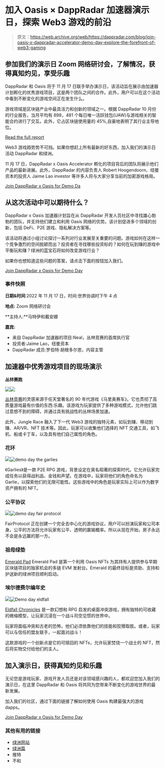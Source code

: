 # 加入 Oasis × DappRadar 加速器演示日，探索 Web3 游戏的前沿

> 原文：<https://web.archive.org/web/https://dappradar.com/blog/join-oasis-x-dappradar-accelerator-demo-day-explore-the-forefront-of-web3-gaming>

## 参加我们的演示日 Zoom 网络研讨会，了解情况，获得真知灼见，享受乐趣

DappRadar 和 Oasis 将于 11 月 17 日联手举办演示日，该活动旨在展示由加速器计划孵化的优秀游戏项目，这是两个团队之间的合作。此外，用户可以在这个活动中看到不断变化的游戏空间正在发生什么。

游戏领域是区块链产业中最具活力和创新的领域之一。根据 DappRadar 10 月份的行业报告，当月平均有 898，481 个每日唯一活跃钱包(UAW)与游戏相关的智能合约进行了交互。此外，它占区块链使用量的 45%,自豪地表明了其行业主导地位。

[Read the full report](/web/20221130134222/https://dappradar.com/blog/october-blockchain-industry-report/)

Web3 游戏趋势势不可挡。如果你想赶上所有最新的好东西，加入我们的演示日活动 DappRadar 和绿洲。

11 月 17 日，DappRadar x Oasis Accelerator 孵化的项目背后的团队将展示他们产品的最新进展。此外，DappRadar 的内容负责人 Robert Hoogendoorn、纽曼资本的投资人 Jaime Lao investor 等许多人将与大家分享当前的加密游戏格局。

[Join DappRadar x Oasis for Demo Da](https://web.archive.org/web/20221130134222/https://us06web.zoom.us/webinar/register/WN_JMoSE0SRSXOtf2EK6lSQbg)

## 从这次活动中可以期待什么？

DappRadar x Oasis 加速器计划旨在从 DappRadar 开发人员社区中寻找雄心勃勃的团队，并支持他们建立和利用 Oasis 网络的优势。该计划促进多个领域的创新，包括 DeFi、P2E 游戏、隐私解决方案等。

该活动将通过小组讨论探讨一系列对行业发展至关重要的问题。游戏如何在这样一个竞争激烈的空间脱颖而出？投资者在寻找哪些投资标的？如何在玩到赚的游戏中平衡玩和赚？绿洲的蓝宝石将如何改变游戏行业？

如果你也想知道这些问题的答案，请点击下面的按钮加入我们。

[Join DappRadar x Oasis for Demo Day](https://web.archive.org/web/20221130134222/https://us06web.zoom.us/webinar/register/WN_JMoSE0SRSXOtf2EK6lSQbg)

### 事件快照

**日期&时间**:2022 年 11 月 17 日，时间:世界协调时下午 4 点

**地点:** Zoom 网络研讨会

**主持人:**马特伊和戴安娜

**嘉宾:**

*   来自 DappRadar 加速器的项目:Neal，丛林竞赛的首席执行官
*   投资者:Jaime Lao，纽曼资本
*   DappRadar 成员:罗伯特·胡根多尔恩，内容主管

## 加速器中优秀游戏项目的现场演示

**丛林赛跑**

![](img/87a3f5327eb91148abad648387db681a.png)![](img/61533ae22b94553c2932cf3a7b9e6c55.png)

[丛林竞赛](https://web.archive.org/web/20221130134222/https://junglerace.io/)的灵感来源于任天堂著名的 90 年代游戏《马里奥赛车》。它也贯彻了高质量游戏最有价值的东西:乐趣。该游戏为玩家提供了多种游戏模式，允许他们跳过意想不到的障碍，并通过具有挑战性的丛林场景加速。

此外，Jungle Race 融入了下一代 Web3 游戏的独特元素，如玩到赚、移动到赚、AR/VR、NFT 技术等。因此，玩家可以收集他们选择的 NFT 交通工具，如飞机、船或卡丁车，以及具有他们自己属性的角色。

### 花环

![](img/365c548bf64c9430b46a163a12b05af9.png)![demo day the garlies](img/1548cc80f06a712ad5ece77178fdb7a2.png)

《Garlies》是一款 P2E RPG 游戏，背景设定在臭名昭著的探索时代。它允许玩家完成任务以获得战利品、金钱和声望。在游戏中，玩家将他们的角色命名为 Garlie，以探索他们的无限可能性。这些游戏中的角色是玩家实际上可以作为数字资产拥有的 NFT。

### 公平协议

![](img/978d334b436d2b486e7b08ff8b050bd0.png)![demo day fair protocol](img/651a3fb456c9ae59ca1db590eb241492.png)

FairProtocol 正在创建一个完全去中心化的游戏协议，用户可以扮演玩家和公司本身。公平的方法将允许玩家有公平、透明的赢输概率。所以从现在开始，房子永远不会是永远赢的那一方。

### 祖母绿垫

[Emerald Pad](https://web.archive.org/web/20221130134222/https://emeraldpad.com/) Emerald Pad 是第一个利用 Oasis NFTs 为其持有人提供参与早期区块链项目的独家机会的多链 EVM 发射台。Emerald 的最终目标是资助、支持和护送新的绿洲项目顺利启动。

### 埃尔德费尔编年史

![](img/7258d0e9c2fb5e7683bdbbd26f49f086.png)![Demo day eldfall](img/98393e06079c4c736f3dd848c097c32c.png)

[Eldfall Chronicles](https://web.archive.org/web/20221130134222/https://eldfall-chronicles.com/) 是一款幻想和 RPG 启发的桌面冲突游戏，拥有独特的可收藏的微缩模型，让玩家沉浸在一个战斗司空见惯的世界中。

玩家将面临冲突和古老的恐怖，他们必须依靠他们的技能和狡猾取胜。或者，玩家可以与信任的盟友联手，一起面对战斗！

这款游戏的一个创新点是它的可赎回的 NFTs，允许玩家焚烧一个战士的 NFT，然后将实物交付给他们的主人。

## 加入演示日，获得真知灼见和乐趣

无论您是游戏玩家、游戏开发人员还是对该领域感兴趣的人，都欢迎您加入我们的演示日，在这里 DappRadar 和 Oasis 将共同为您带来不断变化的游戏世界的最新发展。

加入我们的社区，通过下面的链接了解如何使用 Oasis 构建最强大的游戏 dapps。

[Join DappRadar x Oasis for Demo Day](https://web.archive.org/web/20221130134222/https://us06web.zoom.us/webinar/register/WN_JMoSE0SRSXOtf2EK6lSQbg)

### 其他有用的链接

*   [绿洲网站](https://web.archive.org/web/20221130134222/https://oasisprotocol.org/)
*   [绿洲篇](https://web.archive.org/web/20221130134222/https://dappradar.com/blog/tag/oasis-network)
*   推特
*   不和